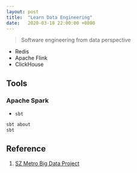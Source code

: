 ```yaml
---
layout: post
title:  "Learn Data Engineering"
date:   2020-03-18 22:00:00 +0800
---
```


> Software engineering from data perspective

- Redis
- Apache Flink
- ClickHouse

## Tools 

### Apache Spark

- `sbt`

```bash
sbt about
sbt
```

## Reference

1. [SZ Metro Big Data Project](https://github.com/geekyouth/SZT-bigdata)